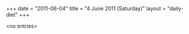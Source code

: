 +++
date = "2011-06-04"
title = "4 June 2011 (Saturday)"
layout = "daily-diet"
+++


\<no entries\>
